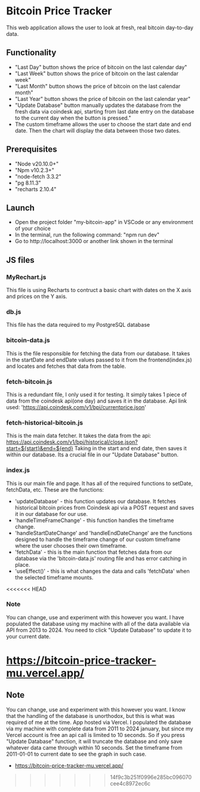 # Bitcoin Price Tracker

This web application allows the user to look at fresh, real bitcoin day-to-day data. 

## Functionality

- "Last Day" button shows the price of bitcoin on the last calendar day"
- "Last Week" button shows the price of bitcoin on the last calendar week"
- "Last Month" button shows the price of bitcoin on the last calendar month"
- "Last Year" button shows the price of bitcoin on the last calendar year"
- "Update Database" button manually updates the database from the fresh data via coindesk api, starting from last date entry on the database to the current day when the button is pressed."
- The custom timeframe allows the user to choose the start date and end date. Then the chart will display the data between those two dates.


## Prerequisites
- "Node v20.10.0+"
- "Npm v10.2.3+"
- "node-fetch 3.3.2"
- "pg 8.11.3"
- "recharts 2.10.4"

## Launch
- Open the project folder "my-bitcoin-app" in VSCode or any environment of your choice
- In the terminal, run the following command: "npm run dev"
- Go to http://localhost:3000 or another link shown in the terminal

## JS files

### MyRechart.js
This file is using Recharts to contruct a basic chart with dates on the X axis and prices on the Y axis. 

### db.js
This file has the data required to my PostgreSQL database

### bitcoin-data.js
This is the file responsible for fetching the data from our database. It takes in the startDate and endDate values passed to it from the frontend(index.js) and locates and fetches that data from the table.

### fetch-bitcoin.js
This is a redundant file, I only used it for testing. It simply takes 1 piece of data from the coindesk api(one day) and saves it in the database. Api link used: 'https://api.coindesk.com/v1/bpi/currentprice.json'

### fetch-historical-bitcoin.js
This is the main data fetcher. It takes the data from the api:
https://api.coindesk.com/v1/bpi/historical/close.json?start=${start}&end=${end}
Taking in the start and end date, then saves it within our database. Its a crucial file in our "Update Database" button.

### index.js
This is our main file and page. It has all of the required functions to setDate, fetchData, etc. These are the functions:

- 'updateDatabase' - this function updates our database. It fetches historical bitcoin prices from Coindesk api via a POST request and saves it in our database for our use. 
- 'handleTimeFrameChange' - this function handles the timeframe change. 
- 'handleStartDateChange' and 'handleEndDateChange' are the functions designed to handle the timeframe change of our custom timeframe where the user chooses their own timeframe.
- 'fetchData' - this is the main function that fetches data from our database via the 'bitcoin-data.js' routing file and has error catching in place.
- 'useEffect()' - this is what changes the data and calls 'fetchData' when the selected timeframe mounts.

<<<<<<< HEAD
### Note
You can change, use and experiment with this however you want. I have populated the database using my machine with all of the data available via API from 2013 to 2024. You need to click "Update Database" to update it to your current date.

https://bitcoin-price-tracker-mu.vercel.app/
=======
## Note
You can change, use and experiment with this however you want. I know that the handling of the database is unorthodox, but this is what was required of me at the time. App hosted via Vercel. I populated the database via my machine with complete data from 2011 to 2024 january, but since my Vercel account is free an api call is limited to 10 seconds. So if you press "Update Database" function, it will truncate the database and only save whatever data came through within 10 seconds. Set the timeframe from 2011-01-01 to current date to see the graph in such case.
- https://bitcoin-price-tracker-mu.vercel.app/
>>>>>>> 14f9c3b251f0996e285bc096070cee4c8972ec6c
